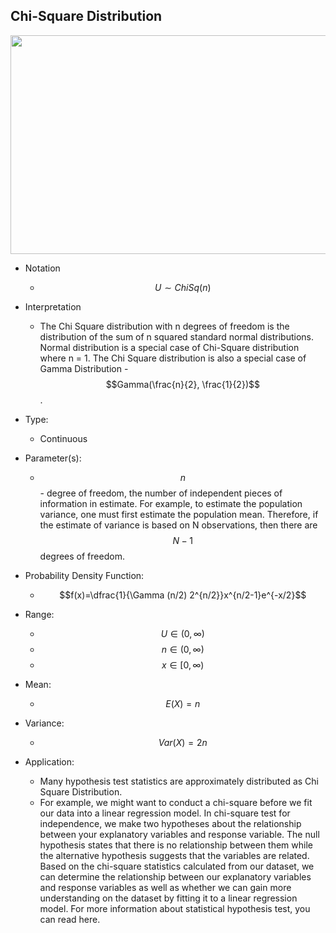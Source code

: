 ## Chi-Square Distribution



<img src="/assets/image139.png" width="540" height="350" />


* Notation
	* $$U ∼ ChiSq(n)$$


* Interpretation
	* The Chi Square distribution with n degrees of freedom is the distribution of the sum of n squared standard normal distributions. Normal distribution is a special case of Chi-Square distribution where n = 1. The Chi Square distribution is also a special case of Gamma Distribution -  $$Gamma(\frac{n}{2}, \frac{1}{2})$$. 


* Type: 
	* Continuous 


* Parameter(s):
	* $$n$$ - degree of freedom, the number of independent pieces of information in estimate. For example, to estimate the population variance, one must first estimate the population mean. Therefore, if the estimate of variance is based on N observations, then there are $$N - 1$$ degrees of freedom.


* Probability Density Function:
	* $$f(x)=\dfrac{1}{\Gamma (n/2) 2^{n/2}}x^{n/2-1}e^{-x/2}$$


* Range:
	* $$U \in (0, \infty)$$	
	* $$n \in (0, \infty)$$
	* $$x \in [0, \infty)$$
	 
	
* Mean:
	* $$E(X) = n$$


* Variance:
	* $$Var(X) = 2n$$


* Application:

	* Many hypothesis test statistics are approximately distributed as Chi Square Distribution.  
	* For example, we might want to conduct a chi-square before we fit our data into a linear regression model. In chi-square test for independence, we make two hypotheses about the relationship between your explanatory variables and response variable. The null hypothesis states that there is no relationship between them while the alternative hypothesis suggests that the variables are related. Based on the chi-square statistics calculated from our dataset, we can determine the relationship between our explanatory variables and response variables as well as whether we can gain more understanding on the dataset by fitting it to a linear regression model. For more information about statistical hypothesis test, you can read here.



